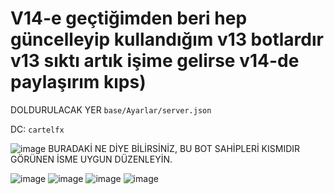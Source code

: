 # V14-e geçtiğimden beri hep güncelleyip kullandığım v13 botlardır v13 sıktı artık işime gelirse v14-de paylaşırım kıps)

DOLDURULACAK YER ```base/Ayarlar/server.json```

DC: ```cartelfx```

![image](https://media.discordapp.net/attachments/1035142680453316669/1206257047570485358/Screenshot_2024-02-11-14-00-57-264_com.microsoft.rdc.androidx.png?ex=65f708eb&is=65e493eb&hm=cfb1127a2cb8834c0d4a60b01510c0dce30cd04573dfffb96eeaac6112687071&) BURADAKİ NE DİYE BİLİRSİNİZ, BU BOT SAHİPLERİ KISMIDIR GÖRÜNEN İSME UYGUN DÜZENLEYİN.


![image](https://cdn.discordapp.com/attachments/1035142680453316669/1204786013814259722/Screenshot_2024-02-07-17-43-29-432_com.microsoft.rdc.androidx.png?ex=65d5ff69&is=65c38a69&hm=5714a38c1f1e27af3f87e8eb860be52ed7332d13c4ac584f1cd894ad508ae954&)
![image](https://cdn.discordapp.com/attachments/1035142680453316669/1204786014070120518/Screenshot_2024-02-07-17-43-10-091_com.microsoft.rdc.androidx.png?ex=65d5ff69&is=65c38a69&hm=7ac801cc5dec49b314599d287013424ad2c24c2e39eb7cf8e37862039acab0e2&)
![image](https://cdn.discordapp.com/attachments/1035142680453316669/1204786014334484560/Screenshot_2024-02-07-17-41-59-836_com.microsoft.rdc.androidx.png?ex=65d5ff69&is=65c38a69&hm=4e3d1c55b6ef8dc816a91becfe6d8d01f7d21a7bbb3fe948f88d2c2c12896150&)
![image](https://cdn.discordapp.com/attachments/1035142680453316669/1204786086606278656/Screenshot_2024-02-07-17-42-16-184_com.microsoft.rdc.androidx.png?ex=65d5ff7a&is=65c38a7a&hm=d64a075e02003d52c135ccf73297f76abd92dee31a8b29fffc46cefb3e614378&)
